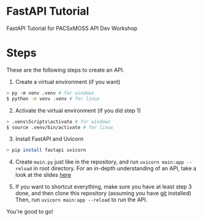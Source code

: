 # FastAPI Tutorial

FastAPI Tutorial for PACSxMOSS API Dev Workshop

# Steps

These are the following steps to create an API.

1. Create a virtual environment (if you want)

```bash
> py -m venv .venv # for windows
$ python -m venv .venv # for linux
```

2. Activate the virtual environment (if you did step 1)

```bash
> .venv\Scripts\activate # for windows
$ source .venv/bin/activate # for linux
```

3. Install FastAPI and Uvicorn

```bash
> pip install fastapi uvicorn
```

4. Create `main.py` just like in the repository, and run `uvicorn main:app --reload` in root directory.
For an in-depth understanding of an API, take a look at the slides [here](https://docs.google.com/presentation/d/1My6xQ1N1SMr7_Jarb1AqsfqdDeZAGn6ZJDVrmIj_urU/edit?usp=sharing)

5. If you want to shortcut everything, make sure you have at least step 3 done, and then clone this repository (assuming you have [git](https://git-scm.com/) installed)
Then, run `uvicorn main:app --reload` to run the API.

You're good to go!
